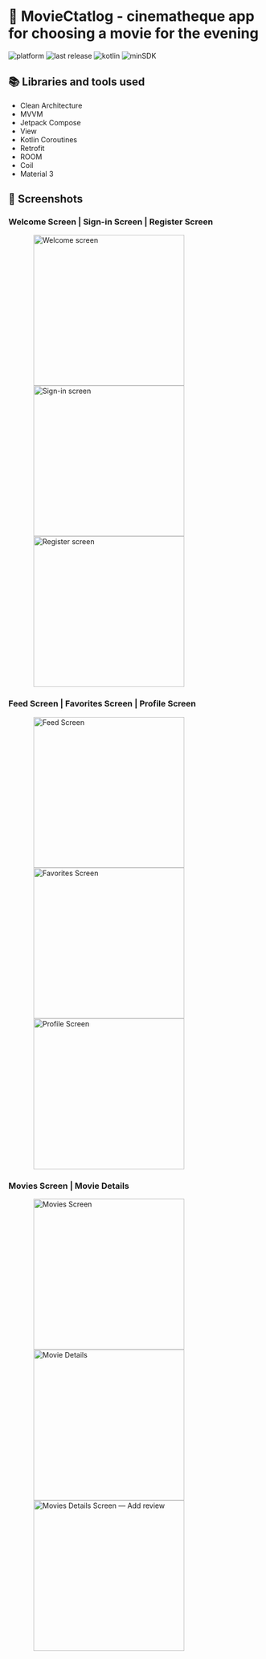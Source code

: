 # 🎥 MovieCtatlog - cinematheque app for choosing a movie for the evening

![platform](https://img.shields.io/badge/platform-Android-brightgreen)
![last release](https://img.shields.io/badge/last%20release-v0.0.1-orange)
![kotlin](https://img.shields.io/badge/kotlin-v2.0.0-purple)
![minSDK](https://img.shields.io/badge/minSDK-26-red)

## 📚 Libraries and tools used
- Clean Architecture
- MVVM
- Jetpack Compose
- View
- Kotlin Coroutines
- Retrofit
- ROOM
- Coil
- Material 3

## 📱 Screenshots 
 ### Welcome Screen | Sign-in Screen | Register Screen
 <p>
    <img src="https://github.com/user-attachments/assets/2ed1f71e-0d59-4399-b62e-7845604ea66f" alt="Welcome screen" width="300" style="margin: 0 50px;" />
    <img src="https://github.com/user-attachments/assets/714c8716-b1d2-4df8-ab91-2948e68d2e41" alt="Sign-in screen" width="300" style="margin: 0 50px;" />
    <img src="https://github.com/user-attachments/assets/65599e92-db54-4e91-ae08-d3c48f0ebdd5" alt="Register screen" width="300" style="margin: 0 50px;" />
 </p>
 
 ### Feed Screen | Favorites Screen | Profile Screen
 <p>
    <img src="https://github.com/user-attachments/assets/6856bd42-a74e-460a-bc73-db1f82d9928c" alt="Feed Screen" width="300" style="margin: 0 50px;" />
    <img src="https://github.com/user-attachments/assets/3f579c29-ae00-43dc-bf1a-ffdc01a098dc" alt="Favorites Screen" width="300" style="margin: 0 50px;" />
    <img src="https://github.com/user-attachments/assets/7c42ac74-1b85-44a8-8b04-592e3c1c488f" alt="Profile Screen" width="300" style="margin: 0 50px;" />
</p> 

### Movies Screen | Movie Details
<p>
  <span style="display: inline-block; vertical-align: top; margin: 0 50px;">
    <img src="https://github.com/user-attachments/assets/407327a0-e561-4a19-8e49-2e90f32f679f" alt="Movies Screen" width="300" />
  </span>
  <span style="display: inline-block; vertical-align: top; margin: 0 50px;">
    <img src="https://github.com/user-attachments/assets/463ae11d-0324-4f03-828b-d8eb0bb3198b" alt="Movie Details" width="300" />
  </span>
  <span style="display: inline-block; vertical-align: top; margin: 0 50px;">
    <img src="https://github.com/user-attachments/assets/08313cc3-0789-424b-aef3-37eef0074bec" alt="Movies Details Screen — Add review" width="300" />
  </span>
</p>
